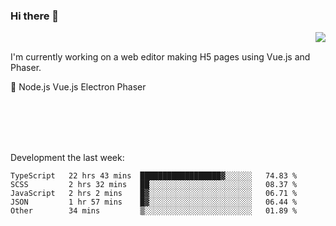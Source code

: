 ### Hi there 👋

<img align="right" src="https://github-readme-stats.vercel.app/api?username=jasonpanggo"/>

<br>
<p align="left">
I'm currently working on a web editor making H5 pages using Vue.js and Phaser.
</p>
<p align="left">
📖 Node.js Vue.js Electron Phaser
</p>
<br>
<br>
<br>
<br>

Development the last week:
<!--START_SECTION:waka-->

```text
TypeScript   22 hrs 43 mins  ██████████████████▓░░░░░░   74.83 %
SCSS         2 hrs 32 mins   ██░░░░░░░░░░░░░░░░░░░░░░░   08.37 %
JavaScript   2 hrs 2 mins    █▓░░░░░░░░░░░░░░░░░░░░░░░   06.71 %
JSON         1 hr 57 mins    █▓░░░░░░░░░░░░░░░░░░░░░░░   06.44 %
Other        34 mins         ▒░░░░░░░░░░░░░░░░░░░░░░░░   01.89 %
```

<!--END_SECTION:waka-->

<!--
**JASONPANGGO/jasonpanggo** is a ✨ _special_ ✨ repository because its `README.md` (this file) appears on your GitHub profile.

Here are some ideas to get you started:

- 🔭 I’m currently working on ...
- 🌱 I’m currently learning ...
- 👯 I’m looking to collaborate on ...
- 🤔 I’m looking for help with ...
- 💬 Ask me about ...
- 📫 How to reach me: ...
- 😄 Pronouns: ...
- ⚡ Fun fact: ...
-->

